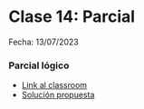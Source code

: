 # Clase 14: Parcial

Fecha: 13/07/2023

### Parcial lógico 
* [Link al classroom](https://classroom.github.com/a/rECwfue_)
* [Solución propuesta]()
